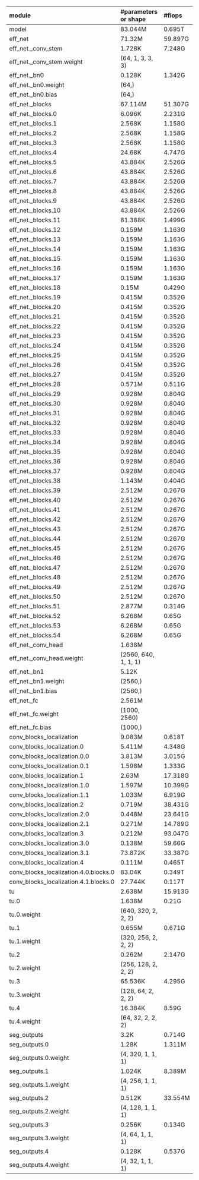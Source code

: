 | module                                   | #parameters or shape    | #flops     |
|:-----------------------------------------|:------------------------|:-----------|
| model                                    | 83.044M                 | 0.695T     |
|  eff_net                                 |  71.32M                 |  59.897G   |
|   eff_net._conv_stem                     |   1.728K                |   7.248G   |
|    eff_net._conv_stem.weight             |    (64, 1, 3, 3, 3)     |            |
|   eff_net._bn0                           |   0.128K                |   1.342G   |
|    eff_net._bn0.weight                   |    (64,)                |            |
|    eff_net._bn0.bias                     |    (64,)                |            |
|   eff_net._blocks                        |   67.114M               |   51.307G  |
|    eff_net._blocks.0                     |    6.096K               |    2.231G  |
|    eff_net._blocks.1                     |    2.568K               |    1.158G  |
|    eff_net._blocks.2                     |    2.568K               |    1.158G  |
|    eff_net._blocks.3                     |    2.568K               |    1.158G  |
|    eff_net._blocks.4                     |    24.68K               |    4.747G  |
|    eff_net._blocks.5                     |    43.884K              |    2.526G  |
|    eff_net._blocks.6                     |    43.884K              |    2.526G  |
|    eff_net._blocks.7                     |    43.884K              |    2.526G  |
|    eff_net._blocks.8                     |    43.884K              |    2.526G  |
|    eff_net._blocks.9                     |    43.884K              |    2.526G  |
|    eff_net._blocks.10                    |    43.884K              |    2.526G  |
|    eff_net._blocks.11                    |    81.388K              |    1.499G  |
|    eff_net._blocks.12                    |    0.159M               |    1.163G  |
|    eff_net._blocks.13                    |    0.159M               |    1.163G  |
|    eff_net._blocks.14                    |    0.159M               |    1.163G  |
|    eff_net._blocks.15                    |    0.159M               |    1.163G  |
|    eff_net._blocks.16                    |    0.159M               |    1.163G  |
|    eff_net._blocks.17                    |    0.159M               |    1.163G  |
|    eff_net._blocks.18                    |    0.15M                |    0.429G  |
|    eff_net._blocks.19                    |    0.415M               |    0.352G  |
|    eff_net._blocks.20                    |    0.415M               |    0.352G  |
|    eff_net._blocks.21                    |    0.415M               |    0.352G  |
|    eff_net._blocks.22                    |    0.415M               |    0.352G  |
|    eff_net._blocks.23                    |    0.415M               |    0.352G  |
|    eff_net._blocks.24                    |    0.415M               |    0.352G  |
|    eff_net._blocks.25                    |    0.415M               |    0.352G  |
|    eff_net._blocks.26                    |    0.415M               |    0.352G  |
|    eff_net._blocks.27                    |    0.415M               |    0.352G  |
|    eff_net._blocks.28                    |    0.571M               |    0.511G  |
|    eff_net._blocks.29                    |    0.928M               |    0.804G  |
|    eff_net._blocks.30                    |    0.928M               |    0.804G  |
|    eff_net._blocks.31                    |    0.928M               |    0.804G  |
|    eff_net._blocks.32                    |    0.928M               |    0.804G  |
|    eff_net._blocks.33                    |    0.928M               |    0.804G  |
|    eff_net._blocks.34                    |    0.928M               |    0.804G  |
|    eff_net._blocks.35                    |    0.928M               |    0.804G  |
|    eff_net._blocks.36                    |    0.928M               |    0.804G  |
|    eff_net._blocks.37                    |    0.928M               |    0.804G  |
|    eff_net._blocks.38                    |    1.143M               |    0.404G  |
|    eff_net._blocks.39                    |    2.512M               |    0.267G  |
|    eff_net._blocks.40                    |    2.512M               |    0.267G  |
|    eff_net._blocks.41                    |    2.512M               |    0.267G  |
|    eff_net._blocks.42                    |    2.512M               |    0.267G  |
|    eff_net._blocks.43                    |    2.512M               |    0.267G  |
|    eff_net._blocks.44                    |    2.512M               |    0.267G  |
|    eff_net._blocks.45                    |    2.512M               |    0.267G  |
|    eff_net._blocks.46                    |    2.512M               |    0.267G  |
|    eff_net._blocks.47                    |    2.512M               |    0.267G  |
|    eff_net._blocks.48                    |    2.512M               |    0.267G  |
|    eff_net._blocks.49                    |    2.512M               |    0.267G  |
|    eff_net._blocks.50                    |    2.512M               |    0.267G  |
|    eff_net._blocks.51                    |    2.877M               |    0.314G  |
|    eff_net._blocks.52                    |    6.268M               |    0.65G   |
|    eff_net._blocks.53                    |    6.268M               |    0.65G   |
|    eff_net._blocks.54                    |    6.268M               |    0.65G   |
|   eff_net._conv_head                     |   1.638M                |            |
|    eff_net._conv_head.weight             |    (2560, 640, 1, 1, 1) |            |
|   eff_net._bn1                           |   5.12K                 |            |
|    eff_net._bn1.weight                   |    (2560,)              |            |
|    eff_net._bn1.bias                     |    (2560,)              |            |
|   eff_net._fc                            |   2.561M                |            |
|    eff_net._fc.weight                    |    (1000, 2560)         |            |
|    eff_net._fc.bias                      |    (1000,)              |            |
|  conv_blocks_localization                |  9.083M                 |  0.618T    |
|   conv_blocks_localization.0             |   5.411M                |   4.348G   |
|    conv_blocks_localization.0.0          |    3.813M               |    3.015G  |
|    conv_blocks_localization.0.1          |    1.598M               |    1.333G  |
|   conv_blocks_localization.1             |   2.63M                 |   17.318G  |
|    conv_blocks_localization.1.0          |    1.597M               |    10.399G |
|    conv_blocks_localization.1.1          |    1.033M               |    6.919G  |
|   conv_blocks_localization.2             |   0.719M                |   38.431G  |
|    conv_blocks_localization.2.0          |    0.448M               |    23.641G |
|    conv_blocks_localization.2.1          |    0.271M               |    14.789G |
|   conv_blocks_localization.3             |   0.212M                |   93.047G  |
|    conv_blocks_localization.3.0          |    0.138M               |    59.66G  |
|    conv_blocks_localization.3.1          |    73.872K              |    33.387G |
|   conv_blocks_localization.4             |   0.111M                |   0.465T   |
|    conv_blocks_localization.4.0.blocks.0 |    83.04K               |    0.349T  |
|    conv_blocks_localization.4.1.blocks.0 |    27.744K              |    0.117T  |
|  tu                                      |  2.638M                 |  15.913G   |
|   tu.0                                   |   1.638M                |   0.21G    |
|    tu.0.weight                           |    (640, 320, 2, 2, 2)  |            |
|   tu.1                                   |   0.655M                |   0.671G   |
|    tu.1.weight                           |    (320, 256, 2, 2, 2)  |            |
|   tu.2                                   |   0.262M                |   2.147G   |
|    tu.2.weight                           |    (256, 128, 2, 2, 2)  |            |
|   tu.3                                   |   65.536K               |   4.295G   |
|    tu.3.weight                           |    (128, 64, 2, 2, 2)   |            |
|   tu.4                                   |   16.384K               |   8.59G    |
|    tu.4.weight                           |    (64, 32, 2, 2, 2)    |            |
|  seg_outputs                             |  3.2K                   |  0.714G    |
|   seg_outputs.0                          |   1.28K                 |   1.311M   |
|    seg_outputs.0.weight                  |    (4, 320, 1, 1, 1)    |            |
|   seg_outputs.1                          |   1.024K                |   8.389M   |
|    seg_outputs.1.weight                  |    (4, 256, 1, 1, 1)    |            |
|   seg_outputs.2                          |   0.512K                |   33.554M  |
|    seg_outputs.2.weight                  |    (4, 128, 1, 1, 1)    |            |
|   seg_outputs.3                          |   0.256K                |   0.134G   |
|    seg_outputs.3.weight                  |    (4, 64, 1, 1, 1)     |            |
|   seg_outputs.4                          |   0.128K                |   0.537G   |
|    seg_outputs.4.weight                  |    (4, 32, 1, 1, 1)     |            |